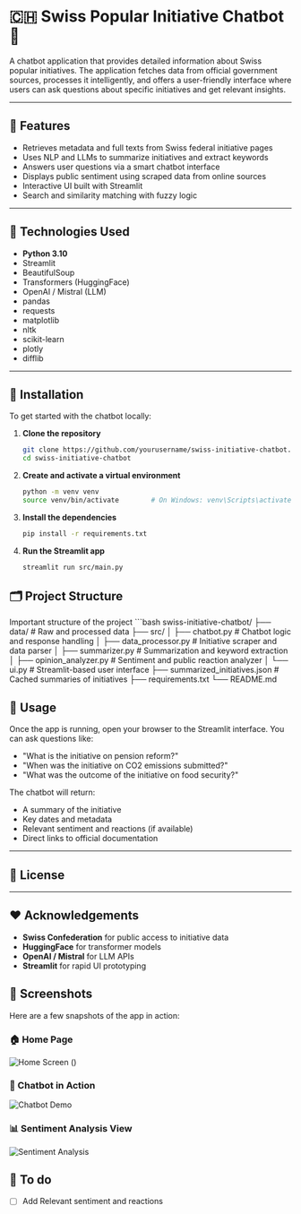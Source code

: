 # 🇨🇭 Swiss Popular Initiative Chatbot :robot:

A chatbot application that provides detailed information about Swiss popular initiatives. The application fetches data from official government sources, processes it intelligently, and offers a user-friendly interface where users can ask questions about specific initiatives and get relevant insights.

---

## 🧠 Features

- Retrieves metadata and full texts from Swiss federal initiative pages
- Uses NLP and LLMs to summarize initiatives and extract keywords
- Answers user questions via a smart chatbot interface
- Displays public sentiment using scraped data from online sources
- Interactive UI built with Streamlit
- Search and similarity matching with fuzzy logic

---

## 🧰 Technologies Used

- **Python 3.10**
- Streamlit
- BeautifulSoup
- Transformers (HuggingFace)
- OpenAI / Mistral (LLM)
- pandas
- requests
- matplotlib
- nltk
- scikit-learn
- plotly
- difflib

---

## 🚀 Installation

To get started with the chatbot locally:

1. **Clone the repository**
   ```bash
   git clone https://github.com/yourusername/swiss-initiative-chatbot.git
   cd swiss-initiative-chatbot
   
 2. **Create and activate a virtual environment**
    ```bash
    python -m venv venv
    source venv/bin/activate        # On Windows: venv\Scripts\activate

 3. **Install the dependencies**
    ```bash
    pip install -r requirements.txt

 5. **Run the Streamlit app**
    ```bash
    streamlit run src/main.py

## 🗂️ Project Structure
Important structure of the project
    ```bash
       swiss-initiative-chatbot/
         ├── data/                        # Raw and processed data
         ├── src/
         │   ├── chatbot.py               # Chatbot logic and response handling
         │   ├── data_processor.py        # Initiative scraper and data parser
         │   ├── summarizer.py            # Summarization and keyword extraction
         │   ├── opinion_analyzer.py      # Sentiment and public reaction analyzer
         │   └── ui.py                    # Streamlit-based user interface
         ├── summarized_initiatives.json # Cached summaries of initiatives
         ├── requirements.txt
         └── README.md


## 🧪 Usage

Once the app is running, open your browser to the Streamlit interface. You can ask questions like:

- "What is the initiative on pension reform?"  
- "When was the initiative on CO2 emissions submitted?"  
- "What was the outcome of the initiative on food security?"

The chatbot will return:

- A summary of the initiative  
- Key dates and metadata  
- Relevant sentiment and reactions (if available)  
- Direct links to official documentation  


---

## 📄 License



---

## ❤️ Acknowledgements

- **Swiss Confederation** for public access to initiative data  
- **HuggingFace** for transformer models  
- **OpenAI / Mistral** for LLM APIs  
- **Streamlit** for rapid UI prototyping

## 📸 Screenshots

Here are a few snapshots of the app in action:

### 🏠 Home Page
![Home Screen](https://github.com/Mozeez19/SWISS-initiative-chatbot/blob/e99ff65205f90fdccccaf6e8a74aac1ad40e7c94/Screenshot%20(206)1.png)
()

### 🤖 Chatbot in Action
![Chatbot Demo](images/chatbot-demo.png)

### 📊 Sentiment Analysis View
![Sentiment Analysis](images/sentiment.png)



## 📄 To do 
 - [ ] Add Relevant sentiment and reactions
